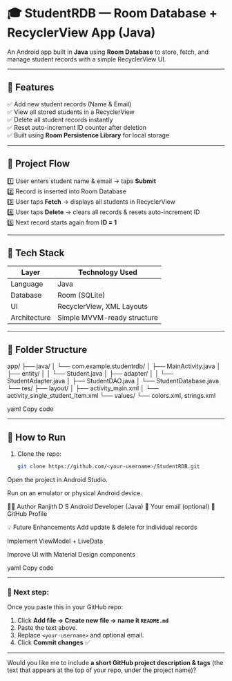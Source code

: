 # 🎓 StudentRDB — Room Database + RecyclerView App (Java)

An Android app built in **Java** using **Room Database** to store, fetch, and manage student records with a simple RecyclerView UI.

---

## 🚀 Features

✅ Add new student records (Name & Email)  
✅ View all stored students in a RecyclerView  
✅ Delete all student records instantly  
✅ Reset auto-increment ID counter after deletion  
✅ Built using **Room Persistence Library** for local storage  

---

## 🧠 Project Flow

1️⃣ User enters student name & email → taps **Submit**  
2️⃣ Record is inserted into Room Database  
3️⃣ User taps **Fetch** → displays all students in RecyclerView  
4️⃣ User taps **Delete** → clears all records & resets auto-increment ID  
5️⃣ Next record starts again from **ID = 1**

---

## 🧩 Tech Stack

| Layer | Technology Used |
|--------|----------------|
| Language | Java |
| Database | Room (SQLite) |
| UI | RecyclerView, XML Layouts |
| Architecture | Simple MVVM-ready structure |

---

## 📁 Folder Structure

app/
├── java/
│ └── com.example.studentrdb/
│ ├── MainActivity.java
│ ├── entity/
│ │ └── Student.java
│ ├── adapter/
│ │ └── StudentAdapter.java
│ ├── StudentDAO.java
│ └── StudentDatabase.java
└── res/
├── layout/
│ ├── activity_main.xml
│ └── activity_single_student_item.xml
└── values/
└── colors.xml, strings.xml

yaml
Copy code

---

## 🧰 How to Run

1. Clone the repo:
   ```bash
   git clone https://github.com/<your-username>/StudentRDB.git
Open the project in Android Studio.

Run on an emulator or physical Android device.

🧑‍💻 Author
Ranjith D S
Android Developer (Java)
📧 Your email (optional)
💼 GitHub Profile

💡 Future Enhancements
Add update & delete for individual records

Implement ViewModel + LiveData

Improve UI with Material Design components

yaml
Copy code

---

### 💬 Next step:
Once you paste this in your GitHub repo:
1. Click **Add file → Create new file → name it `README.md`**
2. Paste the text above.
3. Replace `<your-username>` and optional email.
4. Click **Commit changes** ✅

---

Would you like me to include **a short GitHub project description & tags** (the text that appears at the top of your repo, under the project name)?
